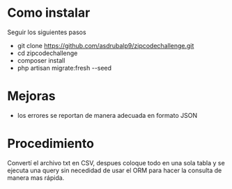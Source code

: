 # Como instalar
Seguir los siguientes pasos
- git clone https://github.com/asdrubalp9/zipcodechallenge.git
- cd zipcodechallenge
- composer install
- php artisan migrate:fresh --seed


# Mejoras

- los errores se reportan de manera adecuada en formato JSON

# Procedimiento

Convertí el archivo txt en CSV, despues coloque todo en una sola tabla y se ejecuta una query sin necedidad de usar el ORM para hacer la consulta de manera mas rápida.
